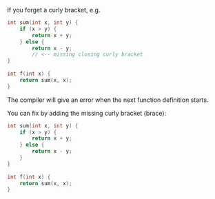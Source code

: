 
If you forget a curly bracket, e.g.
```c
int sum(int x, int y) {
	if (x > y) {
		return x + y;
	} else {
		return x - y;
		// <-- missing closing curly bracket
}
		
int f(int x) {
	return sum(x, x);
}
```

The compiler will give an error when the next function definition starts.

You can fix by adding the missing curly bracket (brace):

```c
int sum(int x, int y) {
	if (x > y) {
		return x + y;
	} else {
		return x - y;
	}
}
		
int f(int x) {
	return sum(x, x);
}
```
